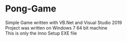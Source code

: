 # Pong-Game
Simple Game written with VB.Net and Visual Studio 2019<br/>
Project was written on Windows 7 64 bit machine<br/>
This is only the Inno Setup EXE file 
